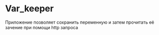 # Var_keeper

Приложение позволяет сохранить переменную и затем прочитать её зачение при помощи http запроса
